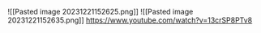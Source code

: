 ![[Pasted image 20231221152625.png]]
![[Pasted image 20231221152635.png]]
https://www.youtube.com/watch?v=13crSP8PTv8